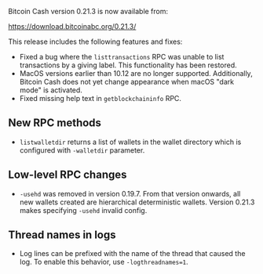Bitcoin Cash version 0.21.3 is now available from:

  <https://download.bitcoinabc.org/0.21.3/>

This release includes the following features and fixes:
 - Fixed a bug where the `listtransactions` RPC was unable to list transactions
   by a giving label.  This functionality has been restored.
 - MacOS versions earlier than 10.12 are no longer supported.
   Additionally, Bitcoin Cash does not yet change appearance when macOS
   "dark mode" is activated.
 - Fixed missing help text in `getblockchaininfo` RPC.

New RPC methods
------------
 - `listwalletdir` returns a list of wallets in the wallet directory which is
   configured with `-walletdir` parameter.

Low-level RPC changes
----------------------
 - `-usehd` was removed in version 0.19.7. From that version onwards, all new
   wallets created are hierarchical deterministic wallets. Version 0.21.3 makes
   specifying `-usehd` invalid config.

Thread names in logs
--------------------
 - Log lines can be prefixed with the name of the thread that caused the log.
To enable this behavior, use `-logthreadnames=1`.
